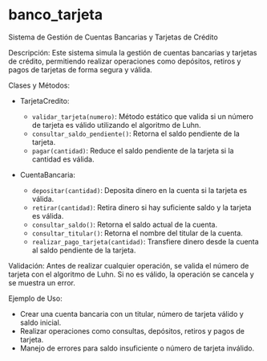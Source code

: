 # banco_tarjeta

Sistema de Gestión de Cuentas Bancarias y Tarjetas de Crédito

Descripción:
Este sistema simula la gestión de cuentas bancarias y tarjetas de crédito, permitiendo realizar
operaciones como depósitos, retiros y pagos de tarjetas de forma segura y válida.

Clases y Métodos:
- TarjetaCredito:
  - `validar_tarjeta(numero)`: Método estático que valida si un número de tarjeta es válido utilizando el algoritmo de Luhn.
  - `consultar_saldo_pendiente()`: Retorna el saldo pendiente de la tarjeta.
  - `pagar(cantidad)`: Reduce el saldo pendiente de la tarjeta si la cantidad es válida.

- CuentaBancaria:
  - `depositar(cantidad)`: Deposita dinero en la cuenta si la tarjeta es válida.
  - `retirar(cantidad)`: Retira dinero si hay suficiente saldo y la tarjeta es válida.
  - `consultar_saldo()`: Retorna el saldo actual de la cuenta.
  - `consultar_titular()`: Retorna el nombre del titular de la cuenta.
  - `realizar_pago_tarjeta(cantidad)`: Transfiere dinero desde la cuenta al saldo pendiente de la tarjeta.

Validación:
Antes de realizar cualquier operación, se valida el número de tarjeta con el algoritmo de Luhn.
Si no es válido, la operación se cancela y se muestra un error.

Ejemplo de Uso:
- Crear una cuenta bancaria con un titular, número de tarjeta válido y saldo inicial.
- Realizar operaciones como consultas, depósitos, retiros y pagos de tarjeta.
- Manejo de errores para saldo insuficiente o número de tarjeta inválido.
